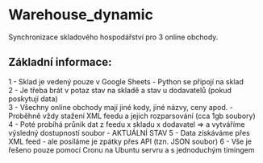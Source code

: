 # Warehouse_dynamic
<p>Synchronizace skladového hospodářství pro 3 online obchody.
  
## Základní informace:
1 - Sklad je vedený pouze v Google Sheets - Python se připojí na sklad <br>
2 - Je třeba brát v potaz stav na skladě a stav u dodavatelů (pokud poskytují data)<br>
3 - Všechny online obchody mají jiné kody, jiné názvy, ceny apod. - Proběhně vždy stažení XML feedu a jejich rozparsování (cca 1gb soubory)<br>
4 - Poté probíhá průnik dat z feedu x skladu x dodavatel => a vytváříme výsledný dostupností soubor - AKTUÁLNÍ STAV
5 - Data získáváme přes XML feed - ale posíláme je zpátky přes API (tzn. JSON soubor)
6 - Vše je řešeno pouze pomocí Cronu na Ubuntu servru a s jednoduchým timingem 
